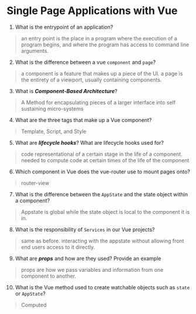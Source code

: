 # Single Page Applications with Vue
01. What is the entrypoint of an application?

  > an entry point is the place in a program where the execution of a program begins, and where the program has access to command line arguments.

02. What is the difference between a vue `component` and `page`?

  > a component is a feature that makes up a piece of the UI. a page is the entirety of a viewport, usually containing components.

03. What is ***Component-Based Architecture***?

  >  A Method for encapsulating pieces of a larger interface into self sustaining micro-systems

04. What are the three tags that make up a Vue component?

  > Template, Script, and Style

05. What are ***lifecycle hooks***? What are lifecycle hooks used for?

  > code representational of a certain stage in the life of a component. needed to compute code at certain times of the life of the component

06. Which component in Vue does the vue-router use to mount pages onto?

  > router-view

07. What is the difference between the `AppState` and the state object within a component?

  > Appstate is global while the state object is local to the component it is in.

08. What is the responsibility of `Services` in our Vue projects?

  > same as before. interacting with the appstate without allowing front end users access to it directly.

09. What are ***props*** and how are they used? Provide an example

  > props are how we pass variables and information from one component to another. <MoonComponent HeadingTitle:='Houses'/>

10. What is the Vue method used to create watchable objects such as `state` or `AppState`?

  > Computed
